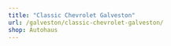 ```yaml
---
title: "Classic Chevrolet Galveston"
url: /galveston/classic-chevrolet-galveston/
shop: Autohaus
---
```

